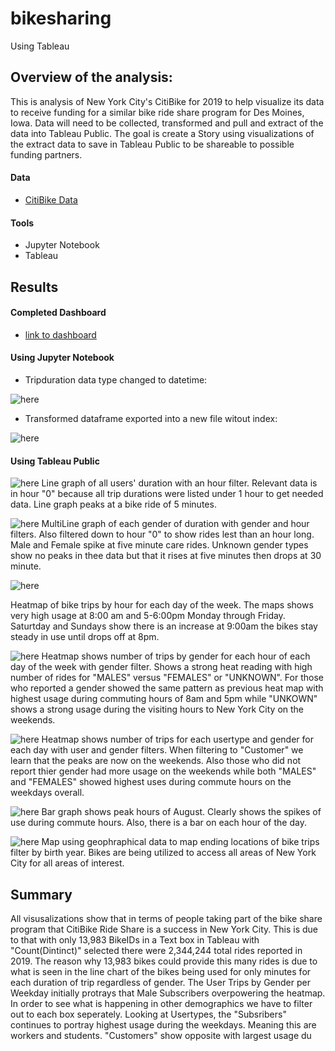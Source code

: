 # bikesharing
Using Tableau

## Overview of the analysis:
This is analysis of New York City's CitiBike for 2019 to help visualize its data to receive funding for a similar bike ride share program for Des Moines, Iowa. Data will need to be collected, transformed and pull and extract of the data into Tableau Public. The goal is create a Story using visualizations of the extract data to save in Tableau Public to be shareable to possible funding partners.

#### Data
 - [CitiBike Data](https://www.citibikenyc.com/system-data)

#### Tools
 - Jupyter Notebook
 - Tableau

## Results
#### Completed Dashboard
- [link to dashboard](https://public.tableau.com/app/profile/laura.haq/viz/CitiBikeChallenge_16331478001120/CitiBikeNYCAnalysis?publish=yes)

#### Using Jupyter Notebook
- Tripduration data type changed to datetime:

![here](https://github.com/LauraHaq/bikesharing/blob/main/images/convert_datetime.png)

- Transformed dataframe exported into a new file witout index:

![here](https://github.com/LauraHaq/bikesharing/blob/main/images/output_part2.png)

#### Using Tableau Public
![here](https://github.com/LauraHaq/bikesharing/blob/main/images/tripdurations.png)
Line graph of all users' duration with an hour filter. Relevant data is in hour "0" because all trip durations were listed under 1 hour to get needed data. Line graph peaks at a bike ride of 5 minutes. 

![here](https://github.com/LauraHaq/bikesharing/blob/main/images/tripdurations_gender.png)
MultiLine graph of each gender of duration with gender and hour filters. Also filtered down to hour "0" to show rides lest than an hour long. Male and Female spike at five minute care rides. Unknown gender types show no peaks in thee data but that it rises at five minutes then drops at 30 minute. 

![here](https://github.com/LauraHaq/bikesharing/blob/main/images/trips_by_weekday.png)

Heatmap of bike trips by hour for each day of the week. The maps shows very high usage at 8:00 am and 5-6:00pm Monday through Friday. Saturtday and Sundays show there is an increase at 9:00am the bikes stay steady in use until drops off at 8pm. 

![here](https://github.com/LauraHaq/bikesharing/blob/main/images/tripts_by_gender.png)
Heatmap shows number of trips by gender for each hour of each day of the week with gender filter. Shows a strong heat reading with high number of rides for "MALES" versus "FEMALES" or "UNKNOWN". For those who reported a gender showed the same pattern as previous heat map with highest usage during commuting hours of 8am and 5pm while "UNKOWN" shows a strong usage during the visiting hours to New York City on the weekends.

![here](https://github.com/LauraHaq/bikesharing/blob/main/images/usertrips__gender_weekday.png)
Heatmap shows number of trips for each usertype and gender for each day with user and gender filters. When filtering to "Customer" we learn that the peaks are now on the weekends. Also those who did not report thier gender had more usage on the weekends while both "MALES" and "FEMALES" showed highest uses during commute hours on the weekdays overall. 

![here](https://github.com/LauraHaq/bikesharing/blob/main/images/Aug_peakHours.png)
Bar graph shows peak hours of August. Clearly shows the spikes of use during commute hours. Also, there is a bar on each hour of the day. 

![here](https://github.com/LauraHaq/bikesharing/blob/main/images/End_locations.png)
Map using geophraphical data to map ending locations of bike trips filter by birth year. Bikes are being utilized to access all areas of New York City for all areas of interest.

## Summary
All visusalizations show that in terms of people taking part of the bike share program that CitiBike Ride Share is a success in New York City. This is due to that with only 13,983 BikeIDs in a Text box in Tableau with "Count(Dintinct)" selected there were 2,344,244 total rides reported in 2019. The reason why 13,983 bikes could provide this many rides is due to what is seen in the line chart of the bikes being used for only minutes for each duration of trip regardless of gender. The User Trips by Gender per Weekday initially protrays that Male Subscribers overpowering the heatmap. In order to see what is happening in other demographics we have to filter out to each box seperately. Looking at Usertypes, the "Subsribers" continues to portray highest usage during the weekdays. Meaning this are workers and students. "Customers" show opposite with largest usage du
